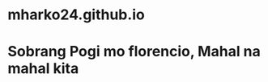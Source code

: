 # mharko24.github.io
<html>
<head>
<title> Ang pogi mo Florencio</title>
</head>
<body>
<h1>Sobrang Pogi mo florencio, Mahal na mahal kita</h1>
</body>

</html>
